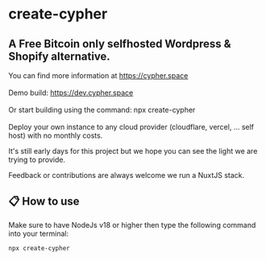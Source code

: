 # create-cypher

## A Free Bitcoin only selfhosted Wordpress & Shopify alternative.

You can find more information at https://cypher.space
<br><br>
Demo build: https://dev.cypher.space
<br><br>
Or start building using the command: npx create-cypher
<br><br>
Deploy your own instance to any cloud provider (cloudflare, vercel, … self host) with no monthly costs.<br>

It's still early days for this project but we hope you can see the light we are trying to provide.<br>

Feedback or contributions are always welcome we run a NuxtJS stack.



## 📋 How to use

Make sure to have NodeJs v18 or higher then type the following command into your terminal:

```shell
npx create-cypher
```